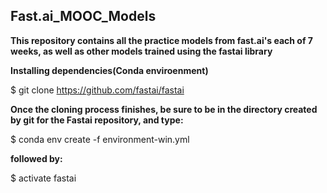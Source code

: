 ## Fast.ai_MOOC_Models

**This repository contains all the practice models from fast.ai's each of 7 weeks, as well as other models trained using the fastai library**

**Installing dependencies(Conda enviroenment)**

$ git clone https://github.com/fastai/fastai

 **Once the cloning process finishes, be sure to be in the directory created by git for the Fastai repository, and type:**

$ conda env create -f environment-win.yml

**followed by:**

$ activate fastai
